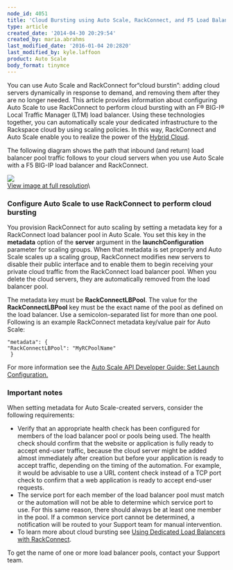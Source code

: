 ```yaml
---
node_id: 4051
title: 'Cloud Bursting using Auto Scale, RackConnect, and F5 Load Balancers'
type: article
created_date: '2014-04-30 20:29:54'
created_by: maria.abrahms
last_modified_date: '2016-01-04 20:2820'
last_modified_by: kyle.laffoon
product: Auto Scale
body_format: tinymce
---
```


You can use Auto Scale and RackConnect for&ldquo;cloud burstin&rdquo;: adding
cloud servers dynamically in response to demand, and removing them after
they are no longer needed. This article provides information about
configuring Auto Scale to use RackConnect to perform cloud bursting with
an F&reg; BIG-I&reg; Local Traffic Manager (LTM) load balancer. Using these
technologies together, you can automatically scale your dedicated
infrastructure to the Rackspace cloud by using scaling policies. In this
way, RackConnect and Auto Scale enable you to realize the power of
the [Hybrid Cloud](http://www.rackspace.com/cloud/hybrid/).

The following diagram shows the path that inbound (and return) load
balancer pool traffic follows to your cloud servers when you use Auto
Scale with a F5 BIG-IP load balancer and RackConnect.

![](http://www.rackspace.com/knowledge_center/sites/default/files/field/image/F5_AS-5-13-14%5B1%5D.jpg)\
 [View image at full
resolution](/knowledge_center/sites/default/files/field/image/F5_AS-5-13-14%5B1%5D.jpg)\
  

 

### Configure Auto Scale to use RackConnect to perform cloud bursting

You provision RackConnect for auto scaling by setting a metadata key for
a RackConnect load balancer pool in Auto Scale. You set this key in the
**metadata** option of the **server** argument in
the **launchConfiguration** parameter for scaling groups. When that
metadata is set properly and Auto Scale scales up a scaling group,
RackConnect modifies new servers to disable their public interface and
to enable them to begin receiving your private cloud traffic from the
RackConnect load balancer pool. When you delete the cloud servers, they
are automatically removed from the load balancer pool.

The metadata key must be **RackConnectLBPool**. The value for the
**RackConnectLBPool** key must be the exact name of the pool as defined
on the load balancer. Use a semicolon-separated list for more than one
pool.  Following is an example RackConnect metadata key/value pair for
Auto Scale:

    "metadata": {
    "RackConnectLBPool": "MyRCPoolName"
     }

For more information see the [Auto Scale API Developer Guide: Set Launch
Configuration.](http://docs.rackspace.com/cas/api/v1.0/autoscale-devguide/content/Launch_Configuration.html)

### Important notes

When setting metadata for Auto Scale-created servers, consider the
following requirements:

-   Verify that an appropriate health check has been configured for
    members of the load balancer pool or pools being used. The health
    check should confirm that the website or application is fully ready
    to accept end-user traffic, because the cloud server might be added
    almost immediately after creation but before your application is
    ready to accept traffic, depending on the timing of the automation.
    For example, it would be advisable to use a URL content check
    instead of a TCP port check to confirm that a web application is
    ready to accept end-user requests.
-   The service port for each member of the load balancer pool must
    match or the automation will not be able to determine which service
    port to use. For this same reason, there should always be at least
    one member in the pool. If a common service port cannot be
    determined, a notification will be routed to your Support team for
    manual intervention.
-   To learn more about cloud bursting see [Using Dedicated Load
    Balancers with
    RackConnect](http://www.rackspace.com/knowledge_center/article/using-dedicated-load-balancers-with-rackconnect-v20).

To get the name of one or more load balancer pools, contact your Support
team.


